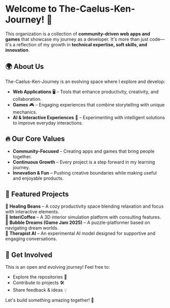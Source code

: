 # Welcome to The-Caelus-Ken-Journey! 🚀

This organization is a collection of **community-driven web apps and games** that showcase my journey as a developer. It's more than just code—it's a reflection of my growth in **technical expertise, soft skills, and innovation**.

## 🌍 About Us
The-Caelus-Ken-Journey is an evolving space where I explore and develop:
- **Web Applications** 🖥️ – Tools that enhance productivity, creativity, and collaboration.
- **Games** 🎮 – Engaging experiences that combine storytelling with unique mechanics.
- **AI & Interactive Experiences** 🤖 – Experimenting with intelligent solutions to improve everyday interactions.

## 🔥 Our Core Values
- **Community-Focused** – Creating apps and games that bring people together.
- **Continuous Growth** – Every project is a step forward in my learning journey.
- **Innovation & Fun** – Pushing creative boundaries while making useful and enjoyable products.

## 🚀 Featured Projects
🔹 **Healing Beans** – A cozy productivity space blending relaxation and focus with interactive elements.  
🔹 **InteriCoffee** – A 3D interior simulation platform with consulting features.  
🔹 **Bubble Dreams (Game Jam 2025)** – A puzzle-platformer based on navigating dream worlds.  
🔹 **Therapist AI** – An experimental AI model designed for supportive and engaging conversations.  

## 🌟 Get Involved
This is an open and evolving journey! Feel free to:
- Explore the repositories 📂
- Contribute to projects 🛠️
- Share feedback & ideas 💡

Let's build something amazing together! 🚀

